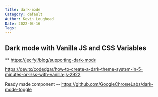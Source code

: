 ```yaml
---
Title: dark-mode
Category: default
Author: Kevin Loughead
Date: 2022-03-16
Tags:
---
```


## Dark mode with Vanilla JS and CSS Variables

\*\* https://jec.fyi/blog/supporting-dark-mode

https://dev.to/codedgar/how-to-create-a-dark-theme-system-in-5-minutes-or-less-with-vanilla-js-2922

Ready made component -- https://github.com/GoogleChromeLabs/dark-mode-toggle

